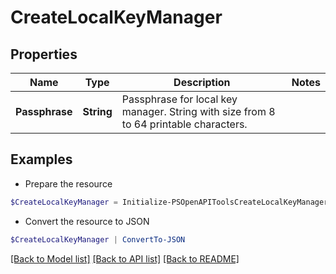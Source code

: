 # CreateLocalKeyManager
## Properties

Name | Type | Description | Notes
------------ | ------------- | ------------- | -------------
**Passphrase** | **String** | Passphrase  for local key manager. String with size from 8 to 64 printable characters. | 

## Examples

- Prepare the resource
```powershell
$CreateLocalKeyManager = Initialize-PSOpenAPIToolsCreateLocalKeyManager  -Passphrase passphrase-91
```

- Convert the resource to JSON
```powershell
$CreateLocalKeyManager | ConvertTo-JSON
```

[[Back to Model list]](../README.md#documentation-for-models) [[Back to API list]](../README.md#documentation-for-api-endpoints) [[Back to README]](../README.md)

